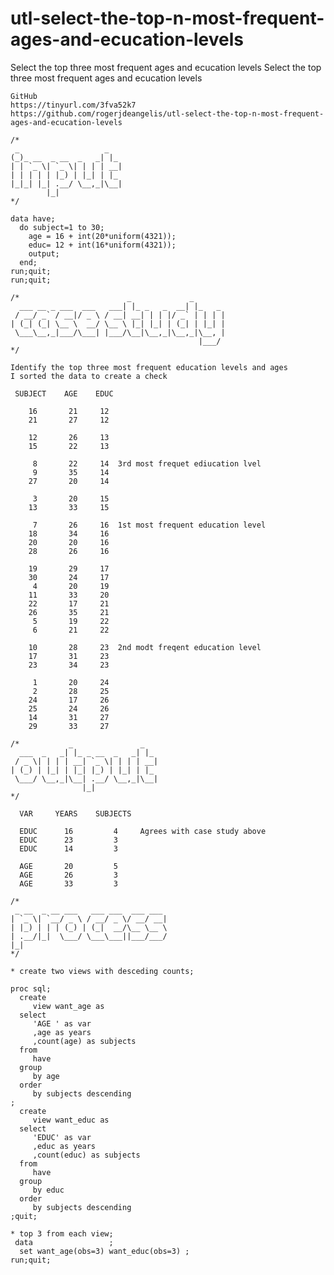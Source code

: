 # utl-select-the-top-n-most-frequent-ages-and-ecucation-levels
Select the top three most frequent ages and ecucation levels 
    Select the top three most frequent ages and ecucation levels

    GitHub
    https://tinyurl.com/3fva52k7
    https://github.com/rogerjdeangelis/utl-select-the-top-n-most-frequent-ages-and-ecucation-levels

    /*
     _                   _
    (_)_ __  _ __  _   _| |_
    | | `_ \| `_ \| | | | __|
    | | | | | |_) | |_| | |_
    |_|_| |_| .__/ \__,_|\__|
            |_|
    */

    data have;
      do subject=1 to 30;
        age = 16 + int(20*uniform(4321));
        educ= 12 + int(16*uniform(4321));
        output;
      end;
    run;quit;
    run;quit;

    /*                        _             _
      ___ __ _ ___  ___   ___| |_ _   _  __| |_   _
     / __/ _` / __|/ _ \ / __| __| | | |/ _` | | | |
    | (_| (_| \__ \  __/ \__ \ |_| |_| | (_| | |_| |
     \___\__,_|___/\___| |___/\__|\__,_|\__,_|\__, |
                                              |___/
    */

    Identify the top three most frequent education levels and ages
    I sorted the data to create a check

     SUBJECT    AGE    EDUC

        16       21     12
        21       27     12

        12       26     13
        15       22     13

         8       22     14  3rd most frequet ediucation lvel
         9       35     14
        27       20     14

         3       20     15
        13       33     15

         7       26     16  1st most frequent education level
        18       34     16
        20       20     16
        28       26     16

        19       29     17
        30       24     17
         4       20     19
        11       33     20
        22       17     21
        26       35     21
         5       19     22
         6       21     22

        10       28     23  2nd modt freqent education level
        17       31     23
        23       34     23

         1       20     24
         2       28     25
        24       17     26
        25       24     26
        14       31     27
        29       33     27

    /*           _               _
      ___  _   _| |_ _ __  _   _| |_
     / _ \| | | | __| `_ \| | | | __|
    | (_) | |_| | |_| |_) | |_| | |_
     \___/ \__,_|\__| .__/ \__,_|\__|
                    |_|
    */

      VAR     YEARS    SUBJECTS

      EDUC      16         4     Agrees with case study above
      EDUC      23         3
      EDUC      14         3

      AGE       20         5
      AGE       26         3
      AGE       33         3

    /*
     _ __  _ __ ___   ___ ___  ___ ___
    | `_ \| `__/ _ \ / __/ _ \/ __/ __|
    | |_) | | | (_) | (_|  __/\__ \__ \
    | .__/|_|  \___/ \___\___||___/___/
    |_|
    */

    * create two views with desceding counts;

    proc sql;
      create
         view want_age as
      select
         'AGE ' as var
         ,age as years
         ,count(age) as subjects
      from
         have
      group
         by age
      order
         by subjects descending
    ;
      create
         view want_educ as
      select
         'EDUC' as var
         ,educ as years
         ,count(educ) as subjects
      from
         have
      group
         by educ
      order
         by subjects descending
    ;quit;

    * top 3 from each view;
     data                 ;
      set want_age(obs=3) want_educ(obs=3) ;
    run;quit;




